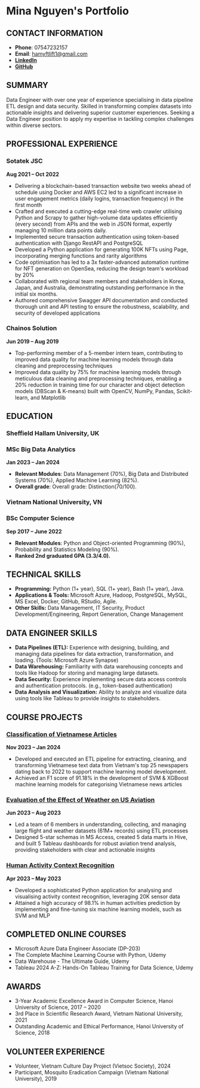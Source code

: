 # Mina Nguyen's Portfolio

## CONTACT INFORMATION
- **Phone**: 07547232157
- **Email**: hamyftlift1@gmail.com
- **[LinkedIn](https://www.linkedin.com/in/minanguyen8)**
- **[GitHub](https://github.com/MinaNguyen99)**

## SUMMARY
Data Engineer with over one year of experience specialising in data pipeline ETL design and data security. Skilled in transforming complex datasets into actionable insights and delivering superior customer experiences. Seeking a Data Engineer position to apply my expertise in tackling complex challenges within diverse sectors.

## PROFESSIONAL EXPERIENCE
### Sotatek JSC
**Aug 2021 – Oct 2022**
- Delivering a blockchain-based transaction website two weeks ahead of schedule using Docker and AWS EC2 led to a significant increase in user engagement metrics (daily logins, transaction frequency) in the first month
- Crafted and executed a cutting-edge real-time web crawler utilising Python and Scrapy to gather high-volume data updates efficiently (every second) from APIs and the web in JSON format, expertly managing 10 million data points daily.
- Implemented secure transaction authentication using token-based authentication with Django RestAPI and PostgreSQL
- Developed a Python application for generating 100K NFTs using Page, incorporating merging functions and rarity algorithms
- Code optimisation has led to a 3x faster-advanced automation runtime for NFT generation on OpenSea, reducing the design team's workload by 20%
- Collaborated with regional team members and stakeholders in Korea, Japan, and Australia, demonstrating outstanding performance in the initial six months.
- Authored comprehensive Swagger API documentation and conducted thorough unit and API testing to ensure the robustness, scalability, and security of developed applications

### Chainos Solution
**Jun 2019 – Aug 2019**
- Top-performing member of a 5-member intern team, contributing to improved data quality for machine learning models through data cleaning and preprocessing techniques
- Improved data quality by 75% for machine learning models through meticulous data cleaning and preprocessing techniques, enabling a 20% reduction in training time for our character and object detection models (DBScan & K-means) built with OpenCV, NumPy, Pandas, Scikit-learn, and Matplotlib

## EDUCATION
### Sheffield Hallam University, UK
### MSc Big Data Analytics
**Jan 2023 – Jan 2024**
- **Relevant Modules**: Data Management (70%), Big Data and Distributed Systems (70%), Applied Machine Learning (82%).
- **Overall grade**: Overall grade: Distinction(70/100).

### Vietnam National University, VN
### BSc Computer Science 
**Sep 2017 – June 2022**
- **Relevant Modules**: Python and Object-oriented Programming (90%), Probability and Statistics Modeling (90%).
- **Ranked 2nd graduated GPA (3.3/4.0).**

## TECHNICAL SKILLS
- **Programming:** Python (1+ year), SQL (1+ year), Bash (1+ year), Java.
- **Applications & Tools:** Microsoft Azure, Hadoop, PostgreSQL, MySQL, MS Excel, Docker, GitHub, RStudio, Agile.
- **Other Skills:** Data Management, IT Security, Product Development/Engineering, Report Generation, Change Management
## DATA ENGINEER SKILLS
- **Data Pipelines (ETL):** Experience with designing, building, and managing data pipelines for data extraction, transformation, and loading. (Tools: Microsoft Azure Synapse)
- **Data Warehousing:** Familiarity with data warehousing concepts and tools like Hadoop for storing and managing large datasets.
- **Data Security:** Experience implementing secure data access controls and authentication protocols. (e.g., token-based authentication)
- **Data Analysis and Visualization:** Ability to analyze and visualize data using tools like Tableau to provide insights to stakeholders.
  
## COURSE PROJECTS
### [Classification of Vietnamese Articles](https://github.com/MinaNguyen99/Disertation-Vietnamese-NLP)
**Nov 2023 – Jan 2024**
- Developed and executed an ETL pipeline for extracting, cleaning, and transforming Vietnamese text data from Vietnam's top 25 newspapers dating back to 2022 to support machine learning model development.
- Achieved an F1 score of 91.18% in the development of SVM & XGBoost machine learning models for categorising Vietnamese news articles
### [Evaluation of the Effect of Weather on US Aviation](https://github.com/MinaNguyen99/SHU-ADMP-FlightWeather)
**Jun 2023 – Aug 2023**
- Led a team of 6 members in understanding, collecting, and managing large flight and weather datasets (61M+ records) using ETL processes
- Designed 5-star schemas in MS Access, created 5 data marts in Hive, and built 5 Tableau dashboards for robust aviation trend analysis, providing stakeholders with clear and actionable insights
### [Human Activity Context Recognition](https://github.com/MinaNguyen99/SHU-DS-PCP)
 **Apr 2023 – May 2023**
- Developed a sophisticated Python application for analysing and visualising activity context recognition, leveraging 20K sensor data
- Attained a high accuracy of 98.1% in human activities prediction by implementing and fine-tuning six machine learning models, such as SVM and MLP
## COMPLETED ONLINE COURSES
- Microsoft Azure Data Engineer Associate (DP-203)
- The Complete Machine Learning Course with Python, Udemy
- Data Warehouse - The Ultimate Guide, Udemy
- Tableau 2024 A-Z: Hands-On Tableau Training for Data Science, Udemy
## AWARDS
- 3-Year Academic Excellence Award in Computer Science, Hanoi University of Science, 2017 – 2020
- 3rd Place in Scientific Research Award, Vietnam National University, 2021
- Outstanding Academic and Ethical Performance, Hanoi University of Science, 2018
## VOLUNTEER EXPERIENCE
- Volunteer, Vietnam Culture Day Project (Vietsoc Society), 2024
- Participant, Mosquito Eradication Campaign (Vietnam National University), 2019




